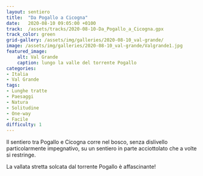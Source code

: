 ```yaml
---
layout: sentiero
title:  "Da Pogallo a Cicogna"
date:   2020-08-10 09:05:00 +0100
track:  /assets/tracks/2020-08-10-Da_Pogallo_a_Cicogna.gpx
track_color: green
grid-gallery: /assets/img/galleries/2020-08-10_val-grande/
image: /assets/img/galleries/2020-08-10_val-grande/Valgrande1.jpg
featured_image:
    alt: Val Grande
    caption: lungo la valle del torrente Pogallo
categories:
- Italia
- Val Grande
tags:
- Lunghe tratte
- Paesaggi
- Natura
- Solitudine
- One-way
- Facile
difficulty: 1
---
```


Il sentiero tra Pogallo e Cicogna corre nel bosco, senza dislivello particolarmente impegnativo, su un sentiero in parte acciottolato che a volte si restringe.

La vallata stretta solcata dal torrente Pogallo è affascinante!
